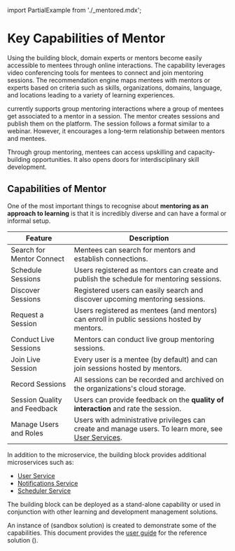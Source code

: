 import PartialExample from './_mentored.mdx';

# Key Capabilities of Mentor

Using the <PartialExample mentored /> building block, domain experts or mentors become easily accessible to mentees through online interactions. The capability leverages video conferencing tools for mentees to connect and join mentoring sessions. The recommendation engine maps mentees with mentors or experts based on criteria such as skills, organizations, domains, language, and locations leading to a variety of learning experiences.

>

<PartialExample mentored /> currently supports group mentoring interactions where a group of mentees get associated to a mentor in a session. The mentor creates sessions and publish them on the platform. The session follows a format similar to a webinar. However, it encourages a long-term relationship between mentors and mentees.

>

Through group mentoring, mentees can access upskilling and capacity-building opportunities. It also opens doors for interdisciplinary skill development. 

## Capabilities of Mentor

One of the most important things to recognise about **mentoring as an approach to learning** is that it is incredibly diverse and can have a formal or informal setup. 

| Feature | Description |
| ----------- | ----------- |
|Search for Mentor Connect| Mentees can search for mentors and establish connections.|
|Schedule Sessions | Users registered as mentors can create and publish the schedule for mentoring sessions.|
|Discover Sessions | Registered users can easily search and discover upcoming mentoring sessions.|
|Request a Session|Users registered as mentees (and mentors) can enroll in public sessions hosted by mentors.|
|Conduct Live Sessions|Mentors can conduct live group mentoring sessions.|
|Join Live Session|Every user is a mentee (by default) and can join sessions hosted by mentors.|
|Record Sessions|All sessions can be recorded and archived on the organizations's cloud storage.|
|Session Quality and Feedback|Users can provide feedback on the **quality of interaction** and rate the session.|
|Manage Users and Roles | Users with administrative privileges can create and manage users. To learn more, see [User Services](settingup-userservice.md). |

In addition to the <PartialExample mentored /> microservice, the building block provides additional microservices such as:

* <a href="settingup-userservice">User Service</a>
* <a href="settingup-notificationsservice">Notifications Service</a>
* <a href="settingup-schedulerservice">Scheduler Service</a> 

The <PartialExample mentored />  building block can be deployed as a stand-alone capability or used in conjunction with other learning and development management solutions. 

An instance of <PartialExample mentored /> (sandbox solution) is created to demonstrate some of the capabilities. This document provides the <a href="using-the-application">user guide</a> for the reference solution (<PartialExample mentored />).




